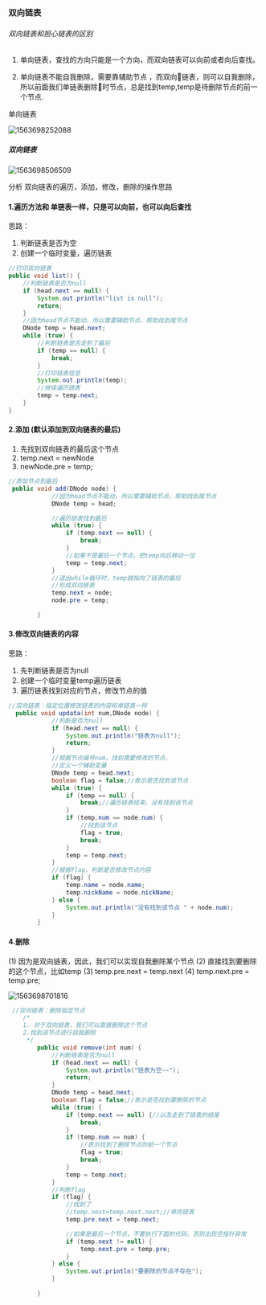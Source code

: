 ### 双向链表

###### 双向链表和担心链表的区别

1. 单向链表，查找的方向只能是一个方向，而双向链表可以向前或者向后查找。

2. 单向链表不能自我删除，需要靠辅助节点 ，而双向链表，则可以自我删除，所以前面我们单链表删除时节点，总是找到temp,temp是待删除节点的前一个节点.

单向链表

![1563698252088](C:\Users\Z\AppData\Roaming\Typora\typora-user-images\1563698252088.png)



##### 双向链表

![1563698506509](C:\Users\Z\AppData\Roaming\Typora\typora-user-images\1563698506509.png)







分析 双向链表的遍历，添加，修改，删除的操作思路

#### 1.遍历方法和 单链表一样，只是可以向前，也可以向后查找

思路：

1. 判断链表是否为空
2. 创建一个临时变量，遍历链表

```java
//打印双向链表
public void list() {
    //判断链表是否为null
    if (head.next == null) {
        System.out.println("list is null");
        return;
    }
    //因为head节点不能动，所以需要辅助节点，帮助找到尾节点
    DNode temp = head.next;
    while (true) {
        //判断链表是否走到了最后
        if (temp == null) {
            break;
        }
        //打印链表信息
        System.out.println(temp);
        //继续遍历链表
        temp = temp.next;
    }
}
```

#### 2.添加 (默认添加到双向链表的最后)

1. 先找到双向链表的最后这个节点
2.  temp.next = newNode
3.  newNode.pre = temp;

```java
//添加节点到最后
 public void add(DNode node) {
            //因为head节点不能动，所以需要辅助节点，帮助找到尾节点
            DNode temp = head;

            //遍历链表找到最后
            while (true) {
                if (temp.next == null) {
                    break;
                }
                //如果不是最后一个节点，把temp向后移动一位
                temp = temp.next;
            }
            //退出while循环时，temp就指向了链表的最后
            //形成双向链表
            temp.next = node;
            node.pre = temp;

        }
```

#### 3.修改双向链表的内容

思路：

1. 先判断链表是否为null
2. 创建一个临时变量temp遍历链表
3. 遍历链表找到对应的节点，修改节点的值



```java
//双向链表：指定位置修改链表的内容和单链表一样
  public void updata(int num,DNode node) {
            //判断是否为null
            if (head.next == null) {
                System.out.println("链表为null");
                return;
            }
            //根据节点编号num，找到需要修改的节点，
            //定义一个辅助变量
            DNode temp = head.next;
            boolean flag = false;//表示是否找到该节点
            while (true) {
                if (temp == null) {
                    break;//遍历链表结束，没有找到该节点
                }
                if (temp.num == node.num) {
                    //找到该节点
                    flag = true;
                    break;
                }
                temp = temp.next;
            }
            //根据flag，判断是否修改节点内容
            if (flag) {
                temp.name = node.name;
                temp.nickName = node.nickName;
            } else {
                System.out.println("没有找到该节点 " + node.num);
            }
        }

```

#### 4.删除

(1) 因为是双向链表，因此，我们可以实现自我删除某个节点
(2) 直接找到要删除的这个节点，比如temp
(3)  temp.pre.next = temp.next
(4) temp.next.pre = temp.pre;

![1563698701816](C:\Users\Z\AppData\Roaming\Typora\typora-user-images\1563698701816.png)

```java
 //双向链表：删除指定节点
    /*
    1. 对于双向链表，我们可以直接删除这个节点
    2.找到该节点进行自我删除
     */
        public void remove(int num) {
            //判断链表是否为null
            if (head.next == null) {
                System.out.println("链表为空~~");
                return;
            }
            DNode temp = head.next;
            boolean flag = false;//表示是否找到要删除的节点
            while (true) {
                if (temp.next == null) {//以及走到了链表的结尾
                    break;
                }
                if (temp.num == num) {
                    //表示找到了删除节点的前一个节点
                    flag = true;
                    break;
                }
                temp = temp.next;
            }
            //判断flag
            if (flag) {
                //找到了
                //temp.next=temp.next.next;//单向链表
                temp.pre.next = temp.next;

                //如果是最后一个节点，不要执行下面的代码，否则出现空指针异常
                if (temp.next != null) {
                    temp.next.pre = temp.pre;
                }
            } else {
                System.out.println("要删除的节点不存在");
            }

        }

```